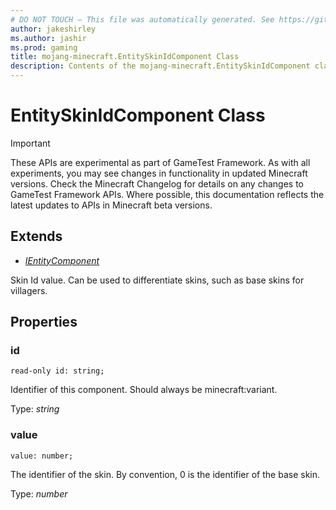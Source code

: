 ```yaml
---
# DO NOT TOUCH — This file was automatically generated. See https://github.com/Mojang/MinecraftScriptingApiDocsGenerator to modify descriptions, examples, etc.
author: jakeshirley
ms.author: jashir
ms.prod: gaming
title: mojang-minecraft.EntitySkinIdComponent Class
description: Contents of the mojang-minecraft.EntitySkinIdComponent class.
---
```

# EntitySkinIdComponent Class
>[!IMPORTANT]
>These APIs are experimental as part of GameTest Framework. As with all experiments, you may see changes in functionality in updated Minecraft versions. Check the Minecraft Changelog for details on any changes to GameTest Framework APIs. Where possible, this documentation reflects the latest updates to APIs in Minecraft beta versions.

## Extends
- [*IEntityComponent*](IEntityComponent.md)

Skin Id value. Can be used to differentiate skins, such as base skins for villagers.

## Properties
### **id**
`read-only id: string;`

Identifier of this component. Should always be minecraft:variant.

Type: *string*


### **value**
`value: number;`

The identifier of the skin. By convention, 0 is the identifier of the base skin.

Type: *number*


